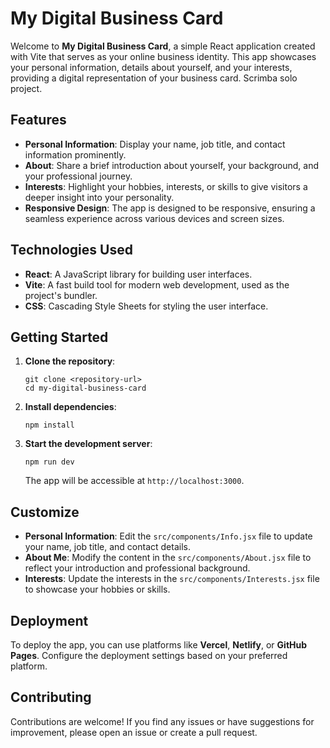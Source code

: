 # My Digital Business Card

Welcome to **My Digital Business Card**, a simple React application created with Vite that serves as your online business identity. This app showcases your personal information, details about yourself, and your interests, providing a digital representation of your business card. Scrimba solo project.

## Features

- **Personal Information**: Display your name, job title, and contact information prominently.
- **About**: Share a brief introduction about yourself, your background, and your professional journey.
- **Interests**: Highlight your hobbies, interests, or skills to give visitors a deeper insight into your personality.
- **Responsive Design**: The app is designed to be responsive, ensuring a seamless experience across various devices and screen sizes.

## Technologies Used

- **React**: A JavaScript library for building user interfaces.
- **Vite**: A fast build tool for modern web development, used as the project's bundler.
- **CSS**: Cascading Style Sheets for styling the user interface.

## Getting Started

1. **Clone the repository**:

   ```
   git clone <repository-url>
   cd my-digital-business-card
   ```

2. **Install dependencies**:

   ```
   npm install
   ```

3. **Start the development server**:

   ```
   npm run dev
   ```

   The app will be accessible at `http://localhost:3000`.

## Customize

- **Personal Information**: Edit the `src/components/Info.jsx` file to update your name, job title, and contact details.
- **About Me**: Modify the content in the `src/components/About.jsx` file to reflect your introduction and professional background.
- **Interests**: Update the interests in the `src/components/Interests.jsx` file to showcase your hobbies or skills.

## Deployment

To deploy the app, you can use platforms like **Vercel**, **Netlify**, or **GitHub Pages**. Configure the deployment settings based on your preferred platform.

## Contributing

Contributions are welcome! If you find any issues or have suggestions for improvement, please open an issue or create a pull request.
